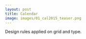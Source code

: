 ```yaml
---
layout: post
title: Calendar
image: images/01_cal2015_teaser.png
---
```


Design rules applied on grid and type.